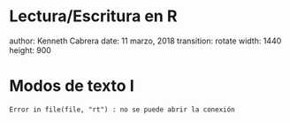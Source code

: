Lectura/Escritura en R
========================================================
author: Kenneth Cabrera
date: 11 marzo, 2018
transition: rotate
width: 1440
height: 900



Modos de texto I
========================================================





```
Error in file(file, "rt") : no se puede abrir la conexión
```
